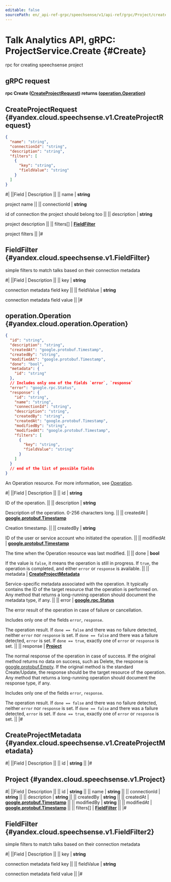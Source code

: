 ```yaml
---
editable: false
sourcePath: en/_api-ref-grpc/speechsense/v1/api-ref/grpc/Project/create.md
---
```


# Talk Analytics API, gRPC: ProjectService.Create {#Create}

rpc for creating speechsense project

## gRPC request

**rpc Create ([CreateProjectRequest](#yandex.cloud.speechsense.v1.CreateProjectRequest)) returns ([operation.Operation](#yandex.cloud.operation.Operation))**

## CreateProjectRequest {#yandex.cloud.speechsense.v1.CreateProjectRequest}

```json
{
  "name": "string",
  "connectionId": "string",
  "description": "string",
  "filters": [
    {
      "key": "string",
      "fieldValue": "string"
    }
  ]
}
```

#|
||Field | Description ||
|| name | **string**

project name ||
|| connectionId | **string**

id of connection the project should belong too ||
|| description | **string**

project description ||
|| filters[] | **[FieldFilter](#yandex.cloud.speechsense.v1.FieldFilter)**

project filters ||
|#

## FieldFilter {#yandex.cloud.speechsense.v1.FieldFilter}

simple filters to match talks based on their connection metadata

#|
||Field | Description ||
|| key | **string**

connection metadata field key ||
|| fieldValue | **string**

connection metadata field value ||
|#

## operation.Operation {#yandex.cloud.operation.Operation}

```json
{
  "id": "string",
  "description": "string",
  "createdAt": "google.protobuf.Timestamp",
  "createdBy": "string",
  "modifiedAt": "google.protobuf.Timestamp",
  "done": "bool",
  "metadata": {
    "id": "string"
  },
  // Includes only one of the fields `error`, `response`
  "error": "google.rpc.Status",
  "response": {
    "id": "string",
    "name": "string",
    "connectionId": "string",
    "description": "string",
    "createdBy": "string",
    "createdAt": "google.protobuf.Timestamp",
    "modifiedBy": "string",
    "modifiedAt": "google.protobuf.Timestamp",
    "filters": [
      {
        "key": "string",
        "fieldValue": "string"
      }
    ]
  }
  // end of the list of possible fields
}
```

An Operation resource. For more information, see [Operation](/docs/api-design-guide/concepts/operation).

#|
||Field | Description ||
|| id | **string**

ID of the operation. ||
|| description | **string**

Description of the operation. 0-256 characters long. ||
|| createdAt | **[google.protobuf.Timestamp](https://developers.google.com/protocol-buffers/docs/reference/google.protobuf#timestamp)**

Creation timestamp. ||
|| createdBy | **string**

ID of the user or service account who initiated the operation. ||
|| modifiedAt | **[google.protobuf.Timestamp](https://developers.google.com/protocol-buffers/docs/reference/google.protobuf#timestamp)**

The time when the Operation resource was last modified. ||
|| done | **bool**

If the value is `false`, it means the operation is still in progress.
If `true`, the operation is completed, and either `error` or `response` is available. ||
|| metadata | **[CreateProjectMetadata](#yandex.cloud.speechsense.v1.CreateProjectMetadata)**

Service-specific metadata associated with the operation.
It typically contains the ID of the target resource that the operation is performed on.
Any method that returns a long-running operation should document the metadata type, if any. ||
|| error | **[google.rpc.Status](https://cloud.google.com/tasks/docs/reference/rpc/google.rpc#status)**

The error result of the operation in case of failure or cancellation.

Includes only one of the fields `error`, `response`.

The operation result.
If `done == false` and there was no failure detected, neither `error` nor `response` is set.
If `done == false` and there was a failure detected, `error` is set.
If `done == true`, exactly one of `error` or `response` is set. ||
|| response | **[Project](#yandex.cloud.speechsense.v1.Project)**

The normal response of the operation in case of success.
If the original method returns no data on success, such as Delete,
the response is [google.protobuf.Empty](https://developers.google.com/protocol-buffers/docs/reference/google.protobuf#google.protobuf.Empty).
If the original method is the standard Create/Update,
the response should be the target resource of the operation.
Any method that returns a long-running operation should document the response type, if any.

Includes only one of the fields `error`, `response`.

The operation result.
If `done == false` and there was no failure detected, neither `error` nor `response` is set.
If `done == false` and there was a failure detected, `error` is set.
If `done == true`, exactly one of `error` or `response` is set. ||
|#

## CreateProjectMetadata {#yandex.cloud.speechsense.v1.CreateProjectMetadata}

#|
||Field | Description ||
|| id | **string** ||
|#

## Project {#yandex.cloud.speechsense.v1.Project}

#|
||Field | Description ||
|| id | **string** ||
|| name | **string** ||
|| connectionId | **string** ||
|| description | **string** ||
|| createdBy | **string** ||
|| createdAt | **[google.protobuf.Timestamp](https://developers.google.com/protocol-buffers/docs/reference/google.protobuf#timestamp)** ||
|| modifiedBy | **string** ||
|| modifiedAt | **[google.protobuf.Timestamp](https://developers.google.com/protocol-buffers/docs/reference/google.protobuf#timestamp)** ||
|| filters[] | **[FieldFilter](#yandex.cloud.speechsense.v1.FieldFilter2)** ||
|#

## FieldFilter {#yandex.cloud.speechsense.v1.FieldFilter2}

simple filters to match talks based on their connection metadata

#|
||Field | Description ||
|| key | **string**

connection metadata field key ||
|| fieldValue | **string**

connection metadata field value ||
|#